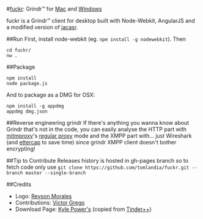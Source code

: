 #[fuckr](http://fuckr.me/): Grindr™ for [Mac](http://fuckr.me/downloads/Fuckr.dmg) and [Windows](http://fuckr.me/downloads/Fuckr.zip)

fuckr is a Grindr™ client for desktop built with Node-Webkit, AngularJS and a modified version of [jacasr](https://github.com/tdebarochez/jacasr).

##Run
First, install node-webkit (eg. `npm install -g nodewebkit`). Then

    cd fuckr/
    nw .

##Package

    npm install
    node package.js

And to package as a DMG for OSX: 

    npm install -g appdmg
    appdmg dmg.json

##Reverse engineering grindr
If there's anything you wanna know about Grindr that's not in the code, you can easily analyse the HTTP part with [mitmproxy](http://mitmproxy.org/)'s [regular proxy](https://mitmproxy.org/doc/modes.html) mode and the XMPP part with... just Wireshark (and [ettercap](http://www.kioptrix.com/blog/ettercap-command-line-basics/) to save time) since grindr XMPP client doesn't bother encrypting!

##Tip to Contribute
Releases history is hosted in gh-pages branch so to fetch code only use
`git clone https://github.com/tomlandia/fuckr.git --branch master --single-branch`

##Credits
- Logo: [Reyson Morales](http://reyson-morales.deviantart.com/)
- Contributions: [Victor Grego](https://github.com/victorgrego)
- Download Page: [Kyle Power's](https://twitter.com/mfkp/) (copied from [Tinder++](https://github.com/mfkp/tinderplusplus))
